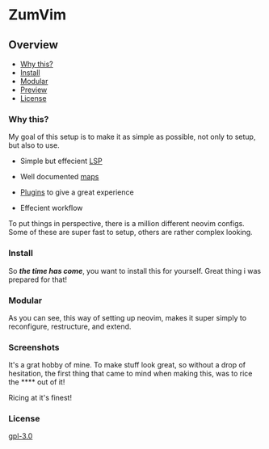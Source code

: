 # ZumVim

## Overview

- [Why this?](#Why-this?)
- [Install](#Install)
- [Modular](#modular)
- [Preview](#screenshots)
- [License](#license)

### Why this?
My goal of this setup is to make it as simple as possible, not only to setup,
but also to use.


* Simple but effecient [LSP](https://neovim.io/doc/user/lsp.html)

* Well documented [maps](https://neovim.io/doc/user/map.html)

* [Plugins](https://neovim.io/doc/user/vim_diff.html#nvim-features) to give a
  great experience

* Effecient workflow

To put things in perspective, there is a million different neovim configs. Some
of these are super fast to setup, others are rather complex looking.


### Install
So ***the time has come***, you want to install this for yourself. Great thing
i was prepared for that!

### Modular
As you can see, this way of setting up neovim, makes it super simply to
reconfigure, restructure, and extend.

### Screenshots

It's a grat hobby of mine. To make stuff look great, so without a drop of
hesitation, the first thing that came to mind when making this, was to rice the
**** out of it!

Ricing at it's finest!

### License 
[gpl-3.0](LICENSE.md)
